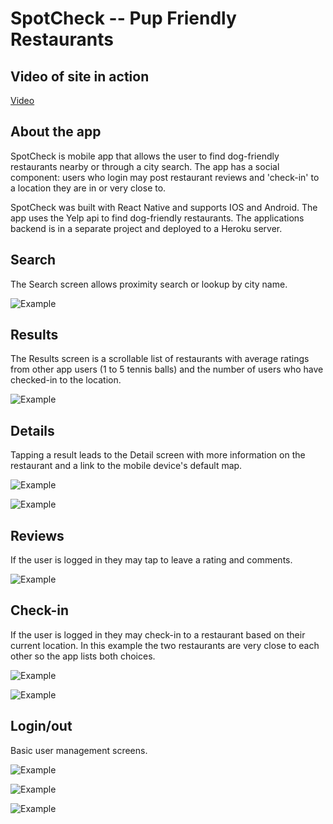 # SpotCheck -- Pup Friendly Restaurants

## Video of site in action

[Video](https://youtu.be/IW1INo2XOqw)

## About the app

SpotCheck is mobile app that allows the user to find dog-friendly restaurants nearby or through a city search. The app has a social component: users who login may post restaurant reviews and 'check-in' to a location they are in or very close to.

SpotCheck was built with React Native and supports IOS and Android.  The app uses the Yelp api to find dog-friendly restaurants.  The applications backend is in a separate project and deployed to a Heroku server.


## Search

The Search screen allows proximity search or lookup by city name.

![Example](screenshots/screen01.png)


## Results

The Results screen is a scrollable list of restaurants with average ratings from other app users (1 to 5 tennis balls) and the number of users who have checked-in to the location.

![Example](screenshots/screen02.png)


## Details

Tapping a result leads to the Detail screen with more information on the restaurant and a link to the mobile device's default map.

![Example](screenshots/screen03.png)

![Example](screenshots/screen04.png)


## Reviews

If the user is logged in they may tap to leave a rating and comments.

![Example](screenshots/screen05.png)


## Check-in

If the user is logged in they may check-in to a restaurant based on their current location.  In this example the two restaurants are very close to each other so the app lists both choices.

![Example](screenshots/screen06.png)

![Example](screenshots/screen07.png)


## Login/out

Basic user management screens.

![Example](screenshots/screen08.png)

![Example](screenshots/screen09.png)

![Example](screenshots/screen10.png)
